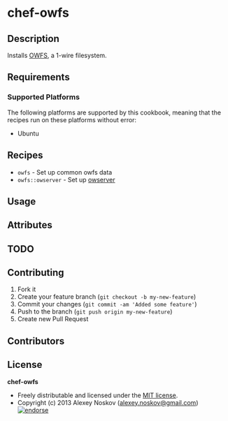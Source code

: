 # chef-owfs

## Description

Installs [OWFS](http://owfs.org/), a 1-wire filesystem.

## Requirements

### Supported Platforms

The following platforms are supported by this cookbook, meaning that the recipes run on these platforms without error:

* Ubuntu

## Recipes

* `owfs` - Set up common owfs data
* `owfs::owserver` - Set up [owserver](http://owfs.org/index.php?page=owserver_protocol)

## Usage


## Attributes


## TODO


## Contributing

1. Fork it
2. Create your feature branch (`git checkout -b my-new-feature`)
3. Commit your changes (`git commit -am 'Added some feature'`)
4. Push to the branch (`git push origin my-new-feature`)
5. Create new Pull Request

## Contributors


## License

**chef-owfs**

* Freely distributable and licensed under the [MIT license](http://alno.mit-license.org/).
* Copyright (c) 2013 Alexey Noskov (alexey.noskov@gmail.com) [![endorse](http://api.coderwall.com/alno/endorsecount.png)](http://coderwall.com/alno)
